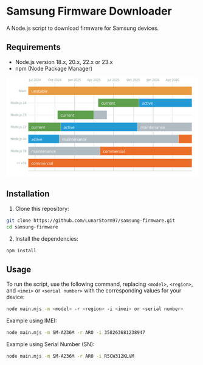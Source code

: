 # Samsung Firmware Downloader

A Node.js script to download firmware for Samsung devices.

## Requirements

- Node.js version 18.x, 20.x, 22.x or 23.x
- npm (Node Package Manager)

<p><img src="https://raw.githubusercontent.com/nodejs/Release/refs/heads/main/schedule.svg" alt="LTS Schedule"/></p>

## Installation

1. Clone this repository:

```bash
git clone https://github.com/LunarStorm97/samsung-firmware.git
cd samsung-firmware
```

2. Install the dependencies:

```bash
npm install
```

## Usage

To run the script, use the following command, replacing `<model>`, `<region>`, and `<imei>` or `<serial number>` with the corresponding values for your device:

```bash
node main.mjs -m <model> -r <region> -i <imei> or <serial number>
```

Example using IMEI:

```bash
node main.mjs -m SM-A236M -r ARO -i 358263681238947
```

Example using Serial Number (SN):

```bash
node main.mjs -m SM-A236M -r ARO -i R5CW312KLVM
```
